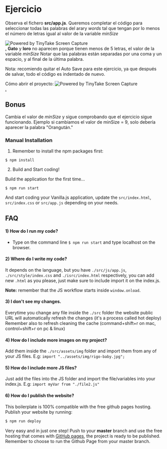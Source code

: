 # Ejercicio

Observa el fichero **src/app.js**. Queremos completar el código para seleccionar todas las palabras del arary _words_ tal que tengan por lo menos el número de letras igual al valor de la variable _minSize_

<img src="https://oscarm.tinytake.com/media/141b122?filename=1677875496795_TinyTake03-03-2023-09-31-34_638134722962483435.png&sub_type=thumbnail_preview&type=attachment&width=586&height=522" title="Powered by TinyTake Screen Capture"/><br><a href="https://www.tinytake.com">.</a>
**Gato** y **loro** no aparecen porque tienen menos de 5 letras, el valor de la variable _minSize_
Notar que las palabras están separadas por una coma y un espacio, y al final de la última palabra.

Nota: recomiendo quitar el Auto Save para este ejercicio, ya que después de salvar, todo el código es indentado de nuevo.

Cómo abrir el proyecto:
<img src="https://oscarm.tinytake.com/media/141b12a?filename=1677875673230_TinyTake03-03-2023-09-34-14_638134724726074188.png&sub_type=thumbnail_preview&type=attachment&width=1197&height=166" title="Powered by TinyTake Screen Capture"/><br><a href="https://www.tinytake.com">.</a>

## Bonus

Cambia el valor de _minSize_ y sigue comprobando que el ejercicio sigue funcionando. Ejemplo si cambiamos el valor de minSize = 9, solo debería aparecer la palabra "Orangután."

### Manual Installation

1. Remember to install the npm packages first:

```
$ npm install
```

2. Build and Start coding!

Build the application for the first time...

```
$ npm run start
```

And start coding your Vanilla.js application, update the `src/index.html`, `src/index.css` or `src/app.js` depending on your needs.

## FAQ

#### 1) How do I run my code?

- Type on the command line `$ npm run start` and type localhost on the browser.

#### 2) Where do I write my code?

It depends on the language, but you have `./src/js/app.js`, `./src/style/index.css` and `./isrc/index.html` respectively, you can add new `.html` as you please, just make sure to include import it on the index.js.

**Note:** remember that the JS workflow starts inside `window.onload`.

#### 3) I don't see my changes.

Everytime you change any file inside the `./src` folder the website public URL will automatically refresh the changes (it's a process called hot deploy)
Remember also to refresh cleaning the cache (command+shift+r on mac, control+shift+r on pc & linux)

#### 4) How do I include more images on my project?

Add them inside the `./src/assets/img` folder and import them from any of your JS files. E.g: `import "../assets/img/rigo-baby.jpg";`

#### 5) How do I include more JS files?

Just add the files into the JS folder and import the file/variables into your index.js. E.g: `import myVar from "./file2.js"`

#### 6) How do I publish the website?

This boilerplate is 100% compatible with the free github pages hosting. Publish your website by running:

```sh
$ npm run deploy
```

Very easy and in just one step! Push to your **master** branch and use the free hosting that comes with [GitHub pages](https://help.github.com/articles/configuring-a-publishing-source-for-github-pages/#enabling-github-pages-to-publish-your-site-from-master-or-gh-pages), the project is ready to be published. Remember to choose to run the Github Page from your master branch.
